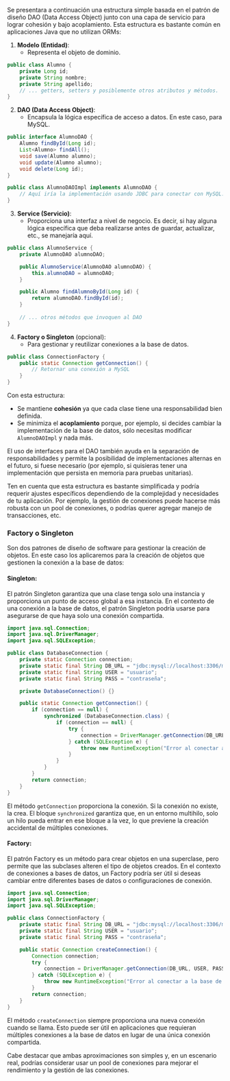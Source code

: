 Se presentara a continuación una estructura simple basada en el patrón de diseño DAO (Data Access Object) junto con una capa de servicio para lograr cohesión y bajo acoplamiento. Esta estructura es bastante común en aplicaciones Java que no utilizan ORMs:

1. **Modelo (Entidad)**:
   - Representa el objeto de dominio.
```java
public class Alumno {
    private Long id;
    private String nombre;
    private String apellido;
    // ... getters, setters y posiblemente otros atributos y métodos.
}
```

2. **DAO (Data Access Object)**:
   - Encapsula la lógica específica de acceso a datos. En este caso, para MySQL.
```java
public interface AlumnoDAO {
    Alumno findById(Long id);
    List<Alumno> findAll();
    void save(Alumno alumno);
    void update(Alumno alumno);
    void delete(Long id);
}

public class AlumnoDAOImpl implements AlumnoDAO {
    // Aquí iría la implementación usando JDBC para conectar con MySQL.
}
```

3. **Service (Servicio)**:
   - Proporciona una interfaz a nivel de negocio. Es decir, si hay alguna lógica específica que deba realizarse antes de guardar, actualizar, etc., se manejaría aquí.
```java
public class AlumnoService {
    private AlumnoDAO alumnoDAO;

    public AlumnoService(AlumnoDAO alumnoDAO) {
        this.alumnoDAO = alumnoDAO;
    }

    public Alumno findAlumnoById(Long id) {
        return alumnoDAO.findById(id);
    }
    
    // ... otros métodos que invoquen al DAO
}
```

4. **Factory o Singleton** (opcional):
   - Para gestionar y reutilizar conexiones a la base de datos.
```java
public class ConnectionFactory {
    public static Connection getConnection() {
        // Retornar una conexión a MySQL
    }
}
```

Con esta estructura:

- Se mantiene **cohesión** ya que cada clase tiene una responsabilidad bien definida.
- Se minimiza el **acoplamiento** porque, por ejemplo, si decides cambiar la implementación de la base de datos, sólo necesitas modificar `AlumnoDAOImpl` y nada más.

El uso de interfaces para el DAO también ayuda en la separación de responsabilidades y permite la posibilidad de implementaciones alternas en el futuro, si fuese necesario (por ejemplo, si quisieras tener una implementación que persista en memoria para pruebas unitarias).

Ten en cuenta que esta estructura es bastante simplificada y podría requerir ajustes específicos dependiendo de la complejidad y necesidades de tu aplicación. Por ejemplo, la gestión de conexiones puede hacerse más robusta con un pool de conexiones, o podrías querer agregar manejo de transacciones, etc.

### Factory o Singleton

Son dos patrones de diseño de software para gestionar la creación de objetos. En este caso los aplicaremos para la creación de objetos que gestionen la conexión a la base de datos:

#### Singleton:
El patrón Singleton garantiza que una clase tenga solo una instancia y proporciona un punto de acceso global a esa instancia. En el contexto de una conexión a la base de datos, el patrón Singleton podría usarse para asegurarse de que haya solo una conexión compartida.

```java
import java.sql.Connection;
import java.sql.DriverManager;
import java.sql.SQLException;

public class DatabaseConnection {
    private static Connection connection;
    private static final String DB_URL = "jdbc:mysql://localhost:3306/miBaseDeDatos";
    private static final String USER = "usuario";
    private static final String PASS = "contraseña";

    private DatabaseConnection() {}

    public static Connection getConnection() {
        if (connection == null) {
            synchronized (DatabaseConnection.class) {
                if (connection == null) {
                    try {
                        connection = DriverManager.getConnection(DB_URL, USER, PASS);
                    } catch (SQLException e) {
                        throw new RuntimeException("Error al conectar a la base de datos", e);
                    }
                }
            }
        }
        return connection;
    }
}
```

El método `getConnection` proporciona la conexión. Si la conexión no existe, la crea. El bloque `synchronized` garantiza que, en un entorno multihilo, solo un hilo pueda entrar en ese bloque a la vez, lo que previene la creación accidental de múltiples conexiones.

#### Factory:
El patrón Factory es un método para crear objetos en una superclase, pero permite que las subclases alteren el tipo de objetos creados. En el contexto de conexiones a bases de datos, un Factory podría ser útil si deseas cambiar entre diferentes bases de datos o configuraciones de conexión.

```java
import java.sql.Connection;
import java.sql.DriverManager;
import java.sql.SQLException;

public class ConnectionFactory {
    private static final String DB_URL = "jdbc:mysql://localhost:3306/miBaseDeDatos";
    private static final String USER = "usuario";
    private static final String PASS = "contraseña";

    public static Connection createConnection() {
        Connection connection;
        try {
            connection = DriverManager.getConnection(DB_URL, USER, PASS);
        } catch (SQLException e) {
            throw new RuntimeException("Error al conectar a la base de datos", e);
        }
        return connection;
    }
}
```

El método `createConnection` siempre proporciona una nueva conexión cuando se llama. Esto puede ser útil en aplicaciones que requieran múltiples conexiones a la base de datos en lugar de una única conexión compartida.

Cabe destacar que ambas aproximaciones son simples y, en un escenario real, podrías considerar usar un pool de conexiones para mejorar el rendimiento y la gestión de las conexiones.